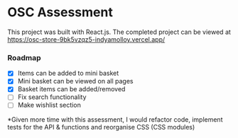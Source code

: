 # OSC Assessment
This project was built with React.js. The completed project can be viewed at https://osc-store-9bk5vzqz5-indyamolloy.vercel.app/

### Roadmap
 - [X] Items can be added to mini basket
 - [X] Mini basket can be viewed on all pages
 - [X] Basket items can be added/removed
 - [ ] Fix search functionality
 - [ ] Make wishlist section 

*Given more time with this assessment, I would refactor code, implement tests for the API & functions and reorganise CSS (CSS modules)
